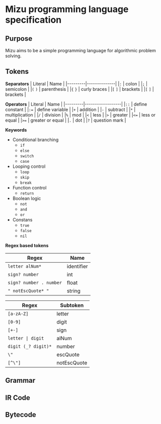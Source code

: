 # Mizu programming language specification

## Purpose

Mizu aims to be a simple programming language for algorithmic problem solving.

## Tokens

**Separators**
| Literal | Name         |
|---------|--------------|
|`:`      | colon        |
|`;`      | semicolon    |
|`(` `)`  | parenthesis  |
|`{` `}`  | curly braces |
|`[` `]`  | brackets     |
|`[` `]`  | brackets     |

**Operators**
| Literal | Name             |
|---------|------------------|
|`::`     | define constant  |
|`:=`     | define variable  |
|`+`      | addition         |
|`-`      | subtract         |
|`*`      | multiplication   |
|`/`      | division         |
|`%`      | mod              |
|`<`      | less             |
|`>`      | greater          |
|`<=`     | less or equal    |
|`>=`     | greater or equal |
|`.`      | dot              |
|`?`      | question mark    |

**Keywords**

- Conditional branching
    - `if`
    - `else`
    - `switch`
    - `case`
- Looping control
    - `loop`
    - `skip`
    - `break`
- Function control
    - `return`
- Boolean logic
    - `not`
    - `and`
    - `or`
- Constans
    - `true`
    - `false`
    - `nil`

**Regex based tokens**

| Regex                   | Name       |
|-------------------------|------------|
| `letter alNum*`         | identifier |
| `sign? number`          | int        |
| `sign? number . number` | float      |
| `" notEscQuote* "`      | string     |

| Regex               | Subtoken    |
|---------------------|-------------|
| `[a-zA-Z]`          | letter      |
| `[0-9]`             | digit       |
| `[+-]`              | sign        |
| `letter \| digit`   | alNum       |
| `digit (_? digit)*` | number      |
| `\"`                | escQuote    |
| `[^\"]`             | notEscQuote |

## Grammar

## IR Code

## Bytecode
